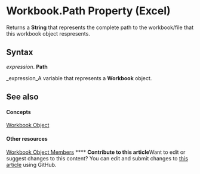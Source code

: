 
# Workbook.Path Property (Excel)

Returns a  **String** that represents the complete path to the workbook/file that this workbook object respresents.


## Syntax

 _expression_. **Path**

 _expression_A variable that represents a  **Workbook** object.


## See also


#### Concepts


 [Workbook Object](8c00aa60-c974-eed3-0812-3c9625eb0d4c.md)
#### Other resources


 [Workbook Object Members](dce102a3-25de-3ff4-2ce5-bc56e08baca7.md)
****   **Contribute to this article**Want to edit or suggest changes to this content? You can edit and submit changes to  [this article](https://github.com/jhershey00/VBA_Excel_Test/OpenXMLCon/articles/f4cbf76a-2ed3-63b7-3262-45403d6f086e.md) using GitHub.


